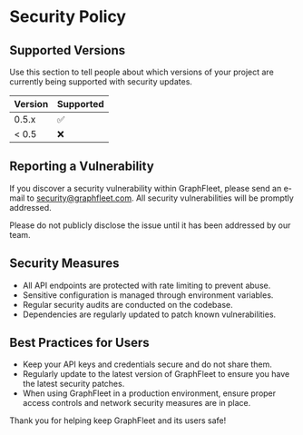 # Security Policy

## Supported Versions

Use this section to tell people about which versions of your project are
currently being supported with security updates.

| Version | Supported          |
| ------- | ------------------ |
| 0.5.x   | :white_check_mark: |
| < 0.5   | :x:                |

## Reporting a Vulnerability

If you discover a security vulnerability within GraphFleet, please send an e-mail to security@graphfleet.com. All security vulnerabilities will be promptly addressed.

Please do not publicly disclose the issue until it has been addressed by our team.

## Security Measures

- All API endpoints are protected with rate limiting to prevent abuse.
- Sensitive configuration is managed through environment variables.
- Regular security audits are conducted on the codebase.
- Dependencies are regularly updated to patch known vulnerabilities.

## Best Practices for Users

- Keep your API keys and credentials secure and do not share them.
- Regularly update to the latest version of GraphFleet to ensure you have the latest security patches.
- When using GraphFleet in a production environment, ensure proper access controls and network security measures are in place.

Thank you for helping keep GraphFleet and its users safe!
